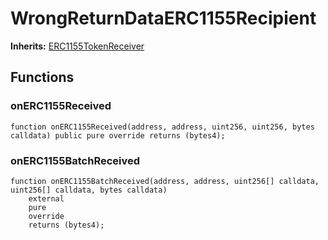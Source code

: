 # WrongReturnDataERC1155Recipient
**Inherits:**
[ERC1155TokenReceiver](/lib/solady/test/utils/mocks/MockERC1271Wallet.sol/abstract.ERC1155TokenReceiver.md)


## Functions
### onERC1155Received


```solidity
function onERC1155Received(address, address, uint256, uint256, bytes calldata) public pure override returns (bytes4);
```

### onERC1155BatchReceived


```solidity
function onERC1155BatchReceived(address, address, uint256[] calldata, uint256[] calldata, bytes calldata)
    external
    pure
    override
    returns (bytes4);
```

